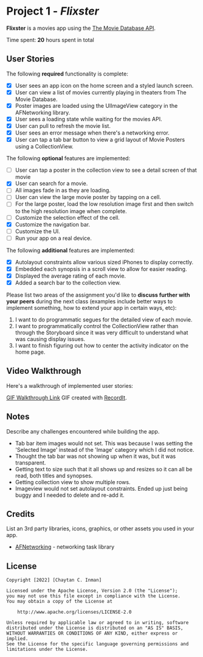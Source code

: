 # Project 1 - *Flixster*

**Flixster** is a movies app using the [The Movie Database API](http://docs.themoviedb.apiary.io/#).

Time spent: **20** hours spent in total

## User Stories

The following **required** functionality is complete:

- [x] User sees an app icon on the home screen and a styled launch screen.
- [x] User can view a list of movies currently playing in theaters from The Movie Database.
- [x] Poster images are loaded using the UIImageView category in the AFNetworking library.
- [x] User sees a loading state while waiting for the movies API.
- [x] User can pull to refresh the movie list.
- [x] User sees an error message when there's a networking error.
- [x] User can tap a tab bar button to view a grid layout of Movie Posters using a CollectionView.

The following **optional** features are implemented:

- [ ] User can tap a poster in the collection view to see a detail screen of that movie
- [x] User can search for a movie.
- [ ] All images fade in as they are loading.
- [ ] User can view the large movie poster by tapping on a cell.
- [ ] For the large poster, load the low resolution image first and then switch to the high resolution image when complete.
- [ ] Customize the selection effect of the cell.
- [x] Customize the navigation bar.
- [ ] Customize the UI.
- [ ] Run your app on a real device.

The following **additional** features are implemented:

- [x] Autolayout constraints allow various sized iPhones to display correctly.  
- [x] Embedded each synopsis in a scroll view to allow for easier reading.  
- [x] Displayed the average rating of each movie.
- [x] Added a search bar to the collection view.

Please list two areas of the assignment you'd like to **discuss further with your peers** during the next class (examples include better ways to implement something, how to extend your app in certain ways, etc):
1. I want to do programmatic segues for the detailed view of each movie.  
2. I want to programmatically control the CollectionView rather than through the Storyboard since it was very difficult to understand what was causing display issues.  
3. I want to finish figuring out how to center the activity indicator on the home page.  

## Video Walkthrough
Here's a walkthrough of implemented user stories:

[GIF Walkthrough Link](https://recordit.co/anGmPmj36B)
GIF created with [RecordIt](https://recordit.co/).

## Notes

Describe any challenges encountered while building the app.
- Tab bar item images would not set. This was because I was setting the 'Selected Image' instead of the 'Image' category which I did not notice.  
- Thought the tab bar was not showing up when it was, but it was transparent.  
- Getting text to size such that it all shows up and resizes so it can all be read, both titles and synopses.  
- Getting collection view to show multiple rows.  
- Imageview would not set autolayout constraints. Ended up just being buggy and I needed to delete and re-add it.  

## Credits

List an 3rd party libraries, icons, graphics, or other assets you used in your app.

- [AFNetworking](https://github.com/AFNetworking/AFNetworking) - networking task library

## License

    Copyright [2022] [Chaytan C. Inman]

    Licensed under the Apache License, Version 2.0 (the "License");
    you may not use this file except in compliance with the License.
    You may obtain a copy of the License at

        http://www.apache.org/licenses/LICENSE-2.0

    Unless required by applicable law or agreed to in writing, software
    distributed under the License is distributed on an "AS IS" BASIS,
    WITHOUT WARRANTIES OR CONDITIONS OF ANY KIND, either express or implied.
    See the License for the specific language governing permissions and
    limitations under the License.


